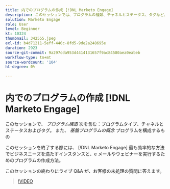 ```yaml
---
title: 内でのプログラムの作成 [!DNL Marketo Engage]
description: このセッションでは、プログラムの種類、チャネルとステータス、タグなど、プログラムの構造に関するすべての情報を提供します。
solution: Marketo Engage
role: User
level: Beginner
kt: 10324
thumbnail: 342555.jpeg
exl-id: b4d71211-5eff-440c-8fd5-9de2a248695e
duration: 2923
source-git-commit: 9a297cda953d4414131657f9ac84580aea0eabeb
workflow-type: tm+mt
source-wordcount: '104'
ht-degree: 0%

---
```


# 内でのプログラムの作成 [!DNL Marketo Engage]

このセッションで、 *プログラム構造* 次を含む：プログラムタイプ、チャネルとステータスおよびタグ。 また、 *基盤プログラムの概念* プログラムを構成するもの

このセッションを終了する際には、 [!DNL Marketo Engage] 最も効率的な方法でビジネスニーズを満たすインスタンスと、e メールやウェビナーを実行するためのプログラムの作成方法。

このセッションの終わりにライブ Q&amp;A が、お客様の未処理の質問に答えます。

>[!VIDEO](https://video.tv.adobe.com/v/342555/?quality=12&learn=on)
